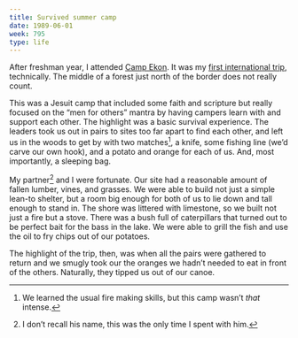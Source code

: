 ```yaml
---
title: Survived summer camp
date: 1989-06-01
week: 795
type: life
---
```


After freshman year, I attended [Camp Ekon](https://ekon.ca/). It was my [first international trip](/logs/travel/1989-ontario/), technically. The middle of a forest just north of the border does not really count.

This was a Jesuit camp that included some faith and scripture but really focused on the “men for others” mantra by having campers learn with and support each other. The highlight was a basic survival experience. The leaders took us out in pairs to sites too far apart to find each other, and left us in the woods to get by with two matches[^fire], a knife, some fishing line (we’d carve our own hook), and a potato and orange for each of us. And, most importantly, a sleeping bag.

[^fire]: We learned the usual fire making skills, but this camp wasn’t _that_ intense.

My partner[^anon] and I were fortunate. Our site had a reasonable amount of fallen lumber, vines, and grasses. We were able to build not just a simple lean-to shelter, but a room big  enough for both of us to lie down and tall enough to stand in. The shore was littered with limestone, so we built not just a fire but a stove. There was a bush full of caterpillars that turned out to be perfect bait for the bass in the lake. We were able to grill the fish and use the oil to fry chips out of our potatoes.

[^anon]: I don’t recall his name, this was the only time I spent with him.

The highlight of the trip, then, was when all the pairs were gathered to return and we smugly took our the oranges we hadn’t needed to eat in front of the others. Naturally, they tipped us out of our canoe.
